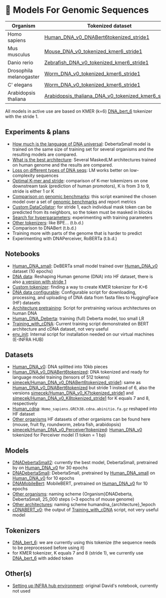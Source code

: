 # 🤗 Models For Genomic Sequences

| Organism | Tokenized dataset | Language model |
|---|---|---|
| Homo sapiens  | [Human_DNA_v0_DNABert6tokenized_stride1](https://huggingface.co/datasets/simecek/Human_DNA_v0_DNABert6tokenized_stride1) | [DNADebertaK6b](https://huggingface.co/simecek/DNADebertaK6b)  |
| Mus musculus  | [Mouse_DNA_v0_tokenized_kmer6_stride1](https://huggingface.co/datasets/roa7n/Mouse_DNA_v0_tokenized_kmer6_stride1)  | [DNADebertaK6_Mouse](https://huggingface.co/roa7n/DNADebertaK6_Mouse)  |
| Danio rerio  |  [Zebrafish_DNA_v0_tokenized_kmer6_stride1](https://huggingface.co/datasets/simecek/Zebrafish_DNA_v0_tokenized_kmer6_stride1)  | [DNADebertaK6_Zebrafish](https://huggingface.co/simecek/DNADebertaK6_Zebrafish)  |
| Drosophila melanogaster  |  [Worm_DNA_v0_tokenized_kmer6_stride1](https://huggingface.co/datasets/simecek/Worm_DNA_v0_tokenized_kmer6_stride1)  | [DNADebertaK6_Fruitfly](https://huggingface.co/simecek/DNADebertaK6_Fruitfly)  |
| C' elegans  | [Worm_DNA_v0_tokenized_kmer6_stride1](https://huggingface.co/datasets/simecek/Worm_DNA_v0_tokenized_kmer6_stride1)  | [DNADebertaK6_Worm](https://huggingface.co/simecek/DNADebertaK6_Worm)  |
| Arabidopsis thaliana  | [Arabidopsis_thaliana_DNA_v0_tokenized_kmer6_stride1](https://huggingface.co/datasets/simecek/Arabidopsis_thaliana_DNA_v0_tokenized_kmer6_stride1)  | [DNADebertaK6_Arabidopsis](https://huggingface.co/simecek/DNADebertaK6_Arabidopsis)  |


All models in active use are based on KMER (k=6) [DNA_bert_6](https://huggingface.co/armheb/DNA_bert_6) tokenizer with the stride 1.

## Experiments & plans

* [How much is the language of DNA universal](experiments/organisms/Results_organisms.ipynb): DebertaSmall model is trained on the same size of training set for several organisms and the resulting models are compared. 
* [What is the  best architecture](experiments/architectures/Results_architectures.ipynb): Several MaskedLM architectures trained on human genome and the results are compared.
* [Loss on different types of DNA seqs](experiments/low_complexity_seq_loss/): LM works better on low-complexity sequences
* [Optimal K-mer and stride](experiments/kmer_tokenization/): comparison of K-mer tokemizers on one downstream task (prediction of human promotors), K is from 3 to 9, stride is either 1 or K
* [Comparison on genomic benchmarks](experiments/genomic_benchmarks/): this script examined the chosen model over a set of [genomic benchmarks](https://github.com/ML-Bioinfo-CEITEC/genomic_benchmarks) and report metrics
* [Custom DataCollator](experiments/custom_masking/): for stride 1, each individual mask token can be predicted from its neighbors, so the token must be masked in blocks 
* [Search for hyperparameters](experiments/hyperparam_opt/): experimenting with training parameters 
* [Other tokenizers](): like BPE... (t.b.d.)
* Comparison to DNABert (t.b.d.)
* Training more with parts of the genome that is harder to predict
* Experimenting with DNAPerceiver, RoBERTa (t.b.d.)


## Notebooks

* [Human_DNA_small](models/Human_DNA_small.ipynb): DeBERTa small model trained over [Human_DNA_v0](https://huggingface.co/datasets/simecek/Human_DNA_v0) dataset (10 epochs)
* [DNA data](data/DNA_data.ipynb): Reshaping Human genome (DNA) into HF dataset, there is also [a version with stride 1](data/DNA_data2.ipynb)
* [Custom tokenizer](experiments/kmer_tokenization/Custom_Tokenizer.ipynb): finding a way to create KMER tokenizer for K>6 
* [DNA data configurable](experiments/organisms/DNA_data_configurable.ipynb): Configurable script for downloading, processing, and uploading of DNA data from fasta files to HuggingFace (HF) datasets
* [Architecture pretraining](experiments/architectures/architecture_pretraining.ipynb): Script for pretraining various architectures on human DNA
* [Human_DNA_Deberta](experiments/architectures/Human_DNA_Deberta.ipynb): training (full) Deberta model, too small LR
* [Training_with_cDNA](models/Training_with_cDNA.ipynb): Current training script demonstrated on BERT architecture and cDNA dataset, not very useful
* [env_init](env_init.ipynb): Internal script for installation needed on our virtual machines (E-INFRA HUB)


## Datasets

*   [Human_DNA_v0](https://huggingface.co/datasets/simecek/Human_DNA_v0): DNA splitted into 10kb pieces
*   [Human_DNA_v0_DNABert6tokenized](https://huggingface.co/datasets/simecek/Human_DNA_v0_DNABert6tokenized): DNA tokenized and ready for language model training (tensors of 512 tokens)
*   [simecek/Human_DNA_v0_DNABert6tokenized_stride1](https://huggingface.co/datasets/simecek/Human_DNA_v0_DNABert6tokenized_stride1): same as [Human_DNA_v0_DNABert6tokenized](https://huggingface.co/datasets/simecek/Human_DNA_v0_DNABert6tokenized) but stride 1 instead of 6, also the versions [simecek/Human_DNA_v0_K7tokenized_stride1](https://huggingface.co/datasets/simecek/Human_DNA_v0_K7tokenized_stride1) and [simecek/Human_DNA_v0_K8tokenized_stride1](https://huggingface.co/datasets/simecek/Human_DNA_v0_K8tokenized_stride1) for K equals 7 and 8, respectively
*   [Human_cdna](https://huggingface.co/datasets/Vlasta/human_cdna): `Homo_sapiens.GRCh38.cdna.abinitio.fa.gz` reshaped into HF dataset 
*   [Other organisms](https://huggingface.co/davidcechak) HF datasets of other organisms can be found here (mouse, fruit fly, roundworm, zebra fish, arabidopsis)
* [simecek/Human_DNA_v0_Perceiver1tokenized](https://huggingface.co/datasets/simecek/Human_DNA_v0_Perceiver1tokenized): [Human_DNA_v0](https://huggingface.co/datasets/simecek/Human_DNA_v0) tokenized for Perceiver model (1 token = 1 bp)

## Models

* [DNADebertaSmall2](https://huggingface.co/simecek/DNADeberta2): currently the best model, DebertaSmall, pretrained by on [Human_DNA_v0](https://huggingface.co/datasets/simecek/Human_DNA_v0) for 30 epochs
* [DNADebertaSmall](https://huggingface.co/simecek/DNADebertaSmall): DebertaSmall, pretrained by [Human_DNA_small](Human_DNA_small.ipynb) on [Human_DNA_v0](https://huggingface.co/datasets/simecek/Human_DNA_v0) for 10 epochs
* [DNAMobileBert](https://huggingface.co/simecek/DNAMobileBert): MobileBERT, pretrained on [Human_DNA_v0](https://huggingface.co/datasets/simecek/Human_DNA_v0) for 10 epochs
* [Other organisms](https://huggingface.co/simecek): naming scheme {Organism}DNADeberta, DebertaSmall, 25_000 steps (~3 epochs of mouse genome)
* [Other architectures](https://huggingface.co/simecek): naming scheme humandna_{architecture}_1epoch
* [cDNABERT_v0](https://huggingface.co/simecek/cDNABERT_v0): the output of [Training_with_cDNA](models/Training_with_cDNA.ipynb) script, not very useful model

## Tokenizers

* [DNA_bert_6](https://huggingface.co/armheb/DNA_bert_6): we are currently using this tokenize (the sequence needs to be preprocessed before using it)
* for KMER tokenizer, K equals 7 and 8 (stride 1), we currently use [DNA_bert_6](https://huggingface.co/armheb/DNA_bert_6) with added token 

## Other(s)

* [Setting up INFRA hub environment](env_init.ipynb): original David's notebook, currently not used
